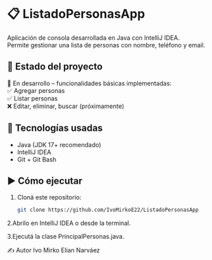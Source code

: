 # 📋 ListadoPersonasApp

Aplicación de consola desarrollada en Java con IntelliJ IDEA.  
Permite gestionar una lista de personas con nombre, teléfono y email.

## 🚀 Estado del proyecto

🔧 En desarrollo – funcionalidades básicas implementadas:  
✅ Agregar personas  
✅ Listar personas  
❌ Editar, eliminar, buscar (próximamente)

## 📌 Tecnologías usadas

- Java (JDK 17+ recomendado)
- IntelliJ IDEA
- Git + Git Bash

## ▶️ Cómo ejecutar

1. Cloná este repositorio:
   ```bash
   git clone https://github.com/IvoMirkoE22/ListadoPersonasApp

2.Abrilo en IntelliJ IDEA o desde la terminal.

3.Ejecutá la clase PrincipalPersonas.java.

✍️ Autor
Ivo Mirko Elian Narváez




